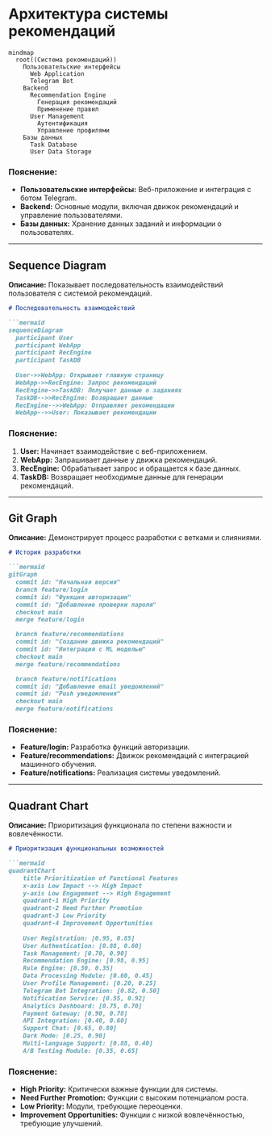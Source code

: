 # Архитектура системы рекомендаций

```mermaid
mindmap
  root((Система рекомендаций))
    Пользовательские интерфейсы
      Web Application
      Telegram Bot
    Backend
      Recommendation Engine
        Генерация рекомендаций
        Применение правил
      User Management
        Аутентификация
        Управление профилями
    Базы данных
      Task Database
      User Data Storage
```
### Пояснение:
- **Пользовательские интерфейсы:** Веб-приложение и интеграция с ботом Telegram.
- **Backend:** Основные модули, включая движок рекомендаций и управление пользователями.
- **Базы данных:** Хранение данных заданий и информации о пользователях.

---

## Sequence Diagram

**Описание:** Показывает последовательность взаимодействий пользователя с системой рекомендаций.

```markdown
# Последовательность взаимодействий

```mermaid
sequenceDiagram
  participant User
  participant WebApp
  participant RecEngine
  participant TaskDB
  
  User->>WebApp: Открывает главную страницу
  WebApp->>RecEngine: Запрос рекомендаций
  RecEngine->>TaskDB: Получает данные о заданиях
  TaskDB-->>RecEngine: Возвращает данные
  RecEngine-->>WebApp: Отправляет рекомендации
  WebApp-->>User: Показывает рекомендации
```

### Пояснение:
1. **User:** Начинает взаимодействие с веб-приложением.
2. **WebApp:** Запрашивает данные у движка рекомендаций.
3. **RecEngine:** Обрабатывает запрос и обращается к базе данных.
4. **TaskDB:** Возвращает необходимые данные для генерации рекомендаций.

---

## Git Graph

**Описание:** Демонстрирует процесс разработки с ветками и слияниями.

```markdown
# История разработки

```mermaid
gitGraph
  commit id: "Начальная версия"
  branch feature/login
  commit id: "Функция авторизации"
  commit id: "Добавление проверки пароля"
  checkout main
  merge feature/login

  branch feature/recommendations
  commit id: "Создание движка рекомендаций"
  commit id: "Интеграция с ML моделью"
  checkout main
  merge feature/recommendations

  branch feature/notifications
  commit id: "Добавление email уведомлений"
  commit id: "Push уведомления"
  checkout main
  merge feature/notifications
```

### Пояснение:
- **Feature/login:** Разработка функций авторизации.
- **Feature/recommendations:** Движок рекомендаций с интеграцией машинного обучения.
- **Feature/notifications:** Реализация системы уведомлений.

---

## Quadrant Chart

**Описание:** Приоритизация функционала по степени важности и вовлечённости.

```markdown
# Приоритизация функциональных возможностей

```mermaid
quadrantChart
    title Prioritization of Functional Features
    x-axis Low Impact --> High Impact
    y-axis Low Engagement --> High Engagement
    quadrant-1 High Priority
    quadrant-2 Need Further Promotion
    quadrant-3 Low Priority
    quadrant-4 Improvement Opportunities
    
    User Registration: [0.95, 0.85]      
    User Authentication: [0.88, 0.60]    
    Task Management: [0.70, 0.90]        
    Recommendation Engine: [0.98, 0.95]  
    Rule Engine: [0.30, 0.35]            
    Data Processing Module: [0.60, 0.45] 
    User Profile Management: [0.20, 0.25]
    Telegram Bot Integration: [0.82, 0.50]
    Notification Service: [0.55, 0.92]   
    Analytics Dashboard: [0.75, 0.70]    
    Payment Gateway: [0.90, 0.78]        
    API Integration: [0.40, 0.60]        
    Support Chat: [0.65, 0.80]           
    Dark Mode: [0.25, 0.90]              
    Multi-language Support: [0.88, 0.40] 
    A/B Testing Module: [0.35, 0.65]     
```

### Пояснение:
- **High Priority:** Критически важные функции для системы.
- **Need Further Promotion:** Функции с высоким потенциалом роста.
- **Low Priority:** Модули, требующие переоценки.
- **Improvement Opportunities:** Функции с низкой вовлечённостью, требующие улучшений.
